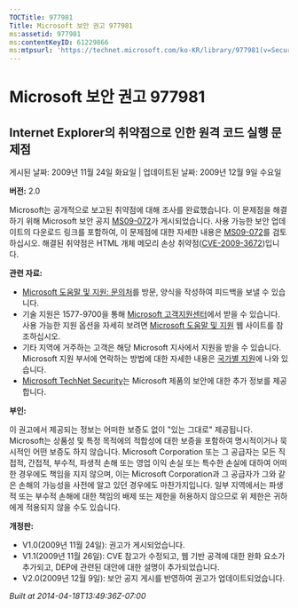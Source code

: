 ```yaml
---
TOCTitle: 977981
Title: Microsoft 보안 권고 977981
ms:assetid: 977981
ms:contentKeyID: 61229866
ms:mtpsurl: 'https://technet.microsoft.com/ko-KR/library/977981(v=Security.10)'
---
```


Microsoft 보안 권고 977981
==========================

Internet Explorer의 취약점으로 인한 원격 코드 실행 문제점
---------------------------------------------------------

게시된 날짜: 2009년 11월 24일 화요일 | 업데이트된 날짜: 2009년 12월 9일 수요일

**버전:** 2.0

Microsoft는 공개적으로 보고된 취약점에 대해 조사를 완료했습니다. 이 문제점을 해결하기 위해 Microsoft 보안 공지 [MS09-072](http://go.microsoft.com/fwlink/?linkid=169404)가 게시되었습니다. 사용 가능한 보안 업데이트의 다운로드 링크를 포함하여, 이 문제점에 대한 자세한 내용은 [MS09-072](http://go.microsoft.com/fwlink/?linkid=169404)를 검토하십시오. 해결된 취약점은 HTML 개체 메모리 손상 취약점([CVE-2009-3672](http://www.cve.mitre.org/cgi-bin/cvename.cgi?name=cve-2009-3672))입니다.

**관련 자료:**

-   [Microsoft 도움말 및 지원: 문의처](https://support.microsoft.com/common/survey.aspx?scid=sw;en;1257&amp;showpage=1&amp;ws=technet&amp;sd=tech)를 방문, 양식을 작성하여 피드백을 보낼 수 있습니다.
-   기술 지원은 1577-9700을 통해 [Microsoft 고객지원센터](http://go.microsoft.com/fwlink/?linkid=21131)에서 받을 수 있습니다. 사용 가능한 지원 옵션을 자세히 보려면 [Microsoft 도움말 및 지원](http://support.microsoft.com/) 웹 사이트를 참조하십시오.
-   기타 지역에 거주하는 고객은 해당 Microsoft 지사에서 지원을 받을 수 있습니다. Microsoft 지원 부서에 연락하는 방법에 대한 자세한 내용은 [국가별 지원](http://go.microsoft.com/fwlink/?linkid=21155)에 나와 있습니다.
-   [Microsoft TechNet Security](http://go.microsoft.com/fwlink/?linkid=21132)는 Microsoft 제품의 보안에 대한 추가 정보를 제공합니다.

**부인:**

이 권고에서 제공되는 정보는 어떠한 보증도 없이 "있는 그대로" 제공됩니다. Microsoft는 상품성 및 특정 목적에의 적합성에 대한 보증을 포함하여 명시적이거나 묵시적인 어떤 보증도 하지 않습니다. Microsoft Corporation 또는 그 공급자는 모든 직접적, 간접적, 부수적, 파생적 손해 또는 영업 이익 손실 또는 특수한 손실에 대하여 어떠한 경우에도 책임을 지지 않으며, 이는 Microsoft Corporation과 그 공급자가 그와 같은 손해의 가능성을 사전에 알고 있던 경우에도 마찬가지입니다. 일부 지역에서는 파생적 또는 부수적 손해에 대한 책임의 배제 또는 제한을 허용하지 않으므로 위 제한은 귀하에게 적용되지 않을 수도 있습니다.

**개정판:**

-   V1.0(2009년 11월 24일): 권고가 게시되었습니다.
-   V1.1(2009년 11월 26일): CVE 참고가 수정되고, 웹 기반 공격에 대한 완화 요소가 추가되고, DEP에 관련된 대안에 대한 설명이 추가되었습니다.
-   V2.0(2009년 12월 9일): 보안 공지 게시를 반영하여 권고가 업데이트되었습니다.

*Built at 2014-04-18T13:49:36Z-07:00*
